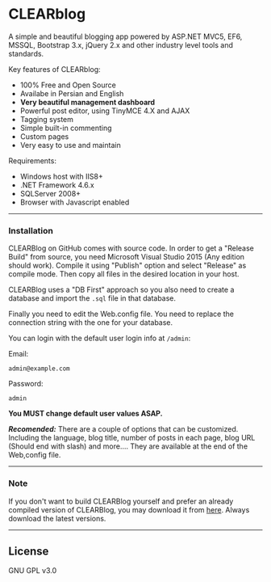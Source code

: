 # CLEARblog

A simple and beautiful blogging app powered by ASP.NET MVC5, EF6, MSSQL, Bootstrap 3.x, jQuery 2.x and other industry level tools and standards.

Key features of CLEARblog:

  - 100% Free and Open Source
  - Availabe in Persian and English
  - **Very beautiful management dashboard**
  - Powerful post editor, using TinyMCE 4.X and AJAX
  - Tagging system
  - Simple built-in commenting
  - Custom pages
  - Very easy to use and maintain

Requirements:

  - Windows host with IIS8+ 
  - .NET Framework 4.6.x
  - SQLServer 2008+
  - Browser with Javascript enabled

---

### Installation

CLEARBlog on GitHub comes with source code. In order to get a "Release Build" from source, you need Microsoft Visual Studio 2015 (Any edition should work). Compile it using "Publish" option and select "Release" as compile mode. Then copy all files in the desired location in your host.

CLEARBlog uses a "DB First" approach so you also need to create a database and import the `.sql` file in that database.

Finally you need to edit the Web.config file. You need to replace the connection string with the one for your database.

You can login with the default user login info at `/admin`:

Email:

    admin@example.com

Password:

    admin

**You MUST change default user values ASAP.**

***Recomended:*** There are a couple of options that can be customized. Including the language, blog title, number of posts in each page, blog URL (Should end with slash) and more.... They are available at the end of the Web,config file.

---

### Note

If you don't want to build CLEARBlog yourself and prefer an already compiled version of CLEARBlog, you may download it from [here](https://jumpshare.com/b/Mctvwjdg0GPSplbtjBQK). Always download the latest versions.

---

License
----

GNU GPL v3.0

